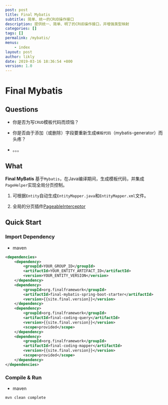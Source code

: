 ```yaml
---
post: post
title: Final Mybatis
subtitle: 简单、统一的CRUD操作接口
description: 提供统一、简单、明了的CRUD操作接口，并增强类型映射 
categories: []
tags: []
permalink: /mybatis/
menus:
    - index
layout: post
author: likly
date: 2019-03-16 18:36:54 +800
version: 1.0
---
```


# Final Mybatis

## Questions

* 你是否为写`CRUD`模板代码而烦恼？

* 你是否由于添加（或删除）字段要重新生成`模板代码`（mybatis-generator）而头疼？

* 。。。

## What

**Final MyBatis** 基于`Mybatis`，在Java编译期间，生成模板代码，并集成`PageHelper`实现全局分页控制。

1. 可根据`Entity`自动生成`EntityMapper.java`和`EntityMapper.xml`文件。

2. 全局的分页插件[PageableInterceptor](inteceptor/pageable-interceptor.md)


## Quick Start

### Import Dependency

* maven 

```xml
<dependencies>
    <dependency>
        <groupId>YOUR_GROUP_ID</groupId>
        <artifactId>YOUR_ENTITY_ARTIFACT_ID</artifactId>
        <version>YOUR_ENTITY_VERSION</version>
    </dependency>
    <dependency>
        <groupId>org.finalframework</groupId>
        <artifactId>final-mybatis-spring-boot-starter</artifactId>
        <version>{{site.final.version}}</version>
    </dependency>
    <dependency>
        <groupId>org.finalframework</groupId>
        <artifactId>final-coding-query</artifactId>
        <version>{{site.final.version}}</version>
        <scope>provided</scope>
    </dependency>
    <dependency>
        <groupId>org.finalframework</groupId>
        <artifactId>final-coding-mapper</artifactId>
        <version>{{site.final.version}}</version>
        <scope>provided</scope>
    </dependency>
</dependencies>
```

### Compile & Run

* maven

```shell
mvn clean complete 
```
